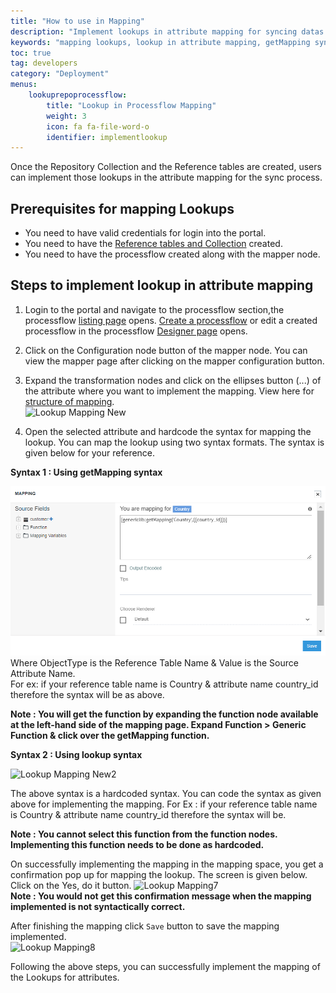 ```yaml
---
title: "How to use in Mapping"
description: "Implement lookups in attribute mapping for syncing datas between business applications."
keywords: "mapping lookups, lookup in attribute mapping, getMapping syntax, lookup syntax"
toc: true
tag: developers
category: "Deployment"
menus: 
    lookuprepoprocessflow:
        title: "Lookup in Processflow Mapping"
        weight: 3
        icon: fa fa-file-word-o
        identifier: implementlookup
---
```


Once the Repository Collection and the Reference tables are created, users can implement those lookups in the attribute mapping for the sync process. 

## Prerequisites for mapping Lookups

* You need to have valid credentials for login into the portal.
* You need to have the [Reference tables and Collection](/deployment/Lookup-repository-masterdata/) created.
* You need to have the processflow created along with the mapper node.

## Steps to implement lookup in attribute mapping
1.	Login to the portal and navigate to the processflow section,the processflow [listing page](/processflow/processflow-listing-page/) opens. [Create a processflow](/getting%20started/create-your-first-processflow/) or edit a created processflow in the processflow [Designer page](/processflow/components-of-processflow/) opens.    

2.	Click on the Configuration node button of the mapper node. You can view the mapper page after clicking on the mapper configuration button. 

3.	Expand the transformation nodes and click on the ellipses button (...) of the attribute where you want to implement the mapping. 
View here for [structure of mapping](/transformation/getting-started-with-mapping/#structure-of-mapping).   
![Lookup Mapping New](../../staticfiles/processflow/media/lookup-mapping-new.png)  
4.	Open the selected attribute and hardcode the syntax for mapping the lookup. You can map the 
lookup using two syntax formats. The syntax is given below for your reference.    
  
**Syntax 1 : Using getMapping syntax** 

![Lookup Mapping5](/staticfiles/processflow/media/lookupmapping1.png)   
Where ObjectType is the Reference Table Name & Value is the Source Attribute Name.        
For ex: if your reference table name is Country & attribute name country_id therefore the syntax will be as above.

**Note : You will get the function by expanding the function node available at the left-hand side 
of the mapping page. Expand Function > Generic Function & click over the getMapping function.** 

**Syntax 2 : Using lookup syntax**   

![Lookup Mapping New2](../../staticfiles/processflow/media/lookupmapping2.png)  

The above syntax is a hardcoded syntax. You can code the syntax as given above for implementing the mapping.
For Ex : if your reference table name is Country & attribute name country_id therefore the syntax will be.

**Note : You cannot select this function from the function nodes. Implementing this function needs to be done as hardcoded.**

On successfully implementing the mapping in the mapping space, you get a confirmation pop up for mapping the lookup. The screen is given below. Click on the Yes, do it button.
![Lookup Mapping7](../../staticfiles/processflow/media/lookupmapping3.png)  
**Note : You would not get this confirmation message when the mapping implemented is not syntactically correct.**
 
After finishing the mapping click `Save` button to save the mapping implemented.   
![Lookup Mapping8](../../staticfiles/processflow/media/lookup-mapping8.png)  
 
Following the above steps, you can successfully implement the mapping of the Lookups for  attributes. 



